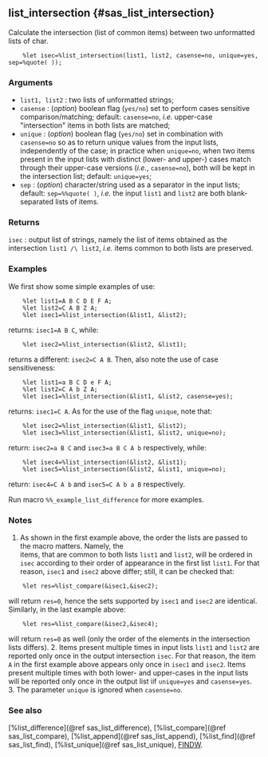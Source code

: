 ## list_intersection {#sas_list_intersection}
Calculate the intersection (list of common items) between two unformatted lists of char.

~~~sas
	%let isec=%list_intersection(list1, list2, casense=no, unique=yes, sep=%quote( ));
~~~

### Arguments
* `list1, list2` : two lists of unformatted strings;
* `casense` : (_option_) boolean flag (`yes/no`) set to perform cases sensitive comparison/matching; 
	default: `casense=no`, _i.e._ upper-case "intersection" items in both lists are matched;
* `unique` : (_option_) boolean flag (`yes/no`) set in combination with `casense=no` so as to return 
	unique values from the input lists, independently of the case; in practice when `unique=no`, when
	two items present in the input lists with distinct (lower- and upper-) cases match through their 
	upper-case versions (_i.e._, `casense=no`), both will be kept in the intersection list; default: 
	`unique=yes`;
* `sep` : (_option_) character/string used as a separator in the input lists; default: `sep=%%quote( )`, 
	_i.e._ the input `list1` and `list2` are both blank-separated lists of items.
 
### Returns
`isec` : output list of strings, namely the list of items obtained as the intersection `list1 /\ list2`, 
	_i.e._ items common to both lists are preserved.

### Examples
We first show some simple examples of use: 

~~~sas
	%let list1=A B C D E F A;
	%let list2=C A B Z A;
	%let isec1=%list_intersection(&list1, &list2);
~~~	
returns: `isec1=A B C`, while:

~~~sas
	%let isec2=%list_intersection(&list2, &list1);
~~~	
returns a different: `isec2=C A B`.	Then, also note the use of case sensitiveness:
 
~~~sas
	%let list1=a B C D e F A;
	%let list2=C A b Z A;
	%let isec1=%list_intersection(&list1, &list2, casense=yes);
~~~	
returns: `isec1=C A`. As for the use of the flag `unique`, note that: 

~~~sas
	%let isec2=%list_intersection(&list1, &list2);
	%let isec3=%list_intersection(&list1, &list2, unique=no);
~~~	
return: `isec2=a B C` and `isec3=a B C A b` respectively, while:

~~~sas
	%let isec4=%list_intersection(&list2, &list1);
	%let isec5=%list_intersection(&list2, &list1, unique=no);
~~~	
return: `isec4=C A b` and `isec5=C A b a B` respectively.

Run macro `%%_example_list_difference` for more examples.

### Notes
1. As shown in the first example above, the order the lists are passed to the macro matters. Namely, the  
items, that are common to both lists `list1` and `list2`, will be ordered in `isec` according to their
order of appearance in the first list `list1`. For that reason, `isec1` and `isec2` above differ; still, 
it can be checked that:

~~~sas
    %let res=%list_compare(&isec1,&isec2);
~~~
will return `res=0`, hence the sets supported by `isec1` and `isec2` are identical. Similarly, in the last
example above:

~~~sas
    %let res=%list_compare(&isec2,&isec4);
~~~
will return `res=0` as well (only the order of the elements in the intersection lists differs).
2. Items present multiple times in input lists `list1` and `list2` are reported only once in the output
intersection `isec`. For that reason, the item `A` in the first example above appears only once in `isec1` 
and `isec2`. Items present multiple times with both lower- and upper-cases in the input lists will be 
reported only once in the output list iif `unique=yes` and `casense=yes`.
3. The parameter `unique` is ignored when `casense=no`. 

### See also
[%list_difference](@ref sas_list_difference), [%list_compare](@ref sas_list_compare), [%list_append](@ref sas_list_append), 
[%list_find](@ref sas_list_find), [%list_unique](@ref sas_list_unique),
[FINDW](http://support.sas.com/documentation/cdl/en/lrdict/64316/HTML/default/viewer.htm#a002978282.htm).
